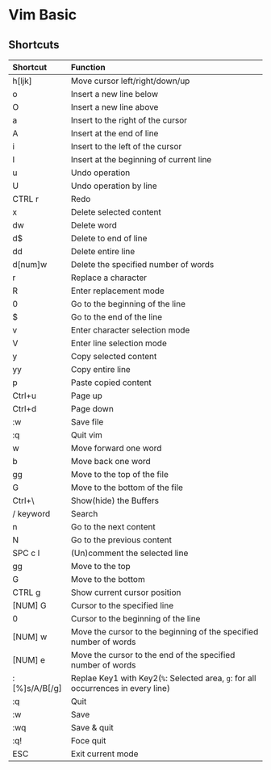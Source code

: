 # Vim Basic
## Shortcuts

Shortcut |Function
:--------|:--------
h[ljk]   | Move cursor left/right/down/up
o        | Insert a new line below
O        | Insert a new line above
a        | Insert to the right of the cursor
A        | Insert at the end of line
i        | Insert to the left of the cursor
I        | Insert at the beginning of current line
u        | Undo operation
U        | Undo operation by line
CTRL r   | Redo
x        | Delete selected content
dw       | Delete word
d$       | Delete to end of line
dd       | Delete entire line
d[num]w  | Delete the specified number of words
r        | Replace a character
R        | Enter replacement mode
0        | Go to the beginning of the line
$        | Go to the end of the line
v        | Enter character selection mode
V        | Enter line selection mode
y        | Copy selected content
yy       | Copy entire line
p        | Paste copied content
Ctrl+u   | Page up
Ctrl+d   | Page down
:w       | Save file
:q       | Quit vim
w        | Move forward one word
b        | Move back one word
gg       | Move to the top of the file
G        | Move to the bottom of the file
Ctrl+\   | Show(hide) the Buffers
/ keyword| Search
n        | Go to the next content
N        | Go to the previous content
SPC c l  | (Un)comment the selected line
gg       | Move to the top
G        | Move to the bottom
CTRL g   | Show current cursor position
[NUM] G  | Cursor to the specified line
0        | Cursor to the beginning of the line
[NUM] w  | Move the cursor to the beginning of the specified number of words
[NUM] e  | Move the cursor to the end of the specified number of words
:[%]s/A/B[/g]| Replae Key1 with Key2(`%`: Selected area, `g`: for all occurrences in every line)
:q       | Quit
:w       | Save
:wq      | Save & quit
:q!      | Foce quit
ESC      | Exit current mode
